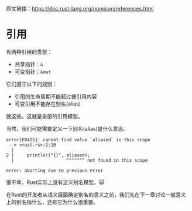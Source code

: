 原文链接：<https://doc.rust-lang.org/nomicon/references.html>

# 引用

有两种引用的类型：

- 共享指针：`&`
- 可变指针：`&mut`

它们遵守以下的规则：

- 引用的生命周期不能超过被引用内容
- 可变引用不能存在别名(alias)

就这些。这就是全部的引用模型。

当然，我们可能需要定义一下别名(alias)是什么意思。

```
error[E0425]: cannot find value `aliased` in this scope
 --> <rust.rs>:2:20
  |
2 |     println!("{}", aliased);
  |                    ^^^^^^^ not found in this scope

error: aborting due to previous error
```

很不幸，Rust实际上没有定义别名模型。:scream_cat:

在Rust的开发者从语义层面确定别名的意义之前，我们先在下一章讨论一般意义上的别名指什么，还有它为什么很重要。
